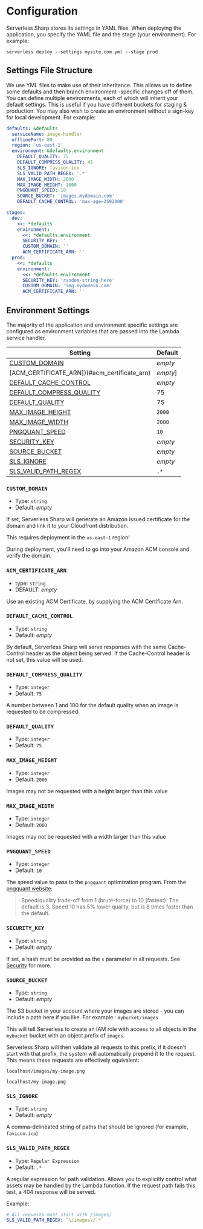 # Configuration
Serverless Sharp stores its settings in YAML files. When deploying the application, you specify the YAML file and the
stage (your environment). For example:

```shell-session
serverless deploy --settings mysite.com.yml --stage prod
```

## Settings File Structure
We use YML files to make use of their inheritance. This allows us to define some defaults and then branch environment
-specific changes off of them. You can define multiple environments, each of which will inherit your default settings. 
This is useful if you have different buckets for staging & production. You may also wish to create an
 environment without a sign-key for local development. For example:

```yaml
defaults: &defaults
  serviceName: image-handler
  offlinePort: 80
  region: 'us-east-1'
  environment: &defaults.environment
    DEFAULT_QUALITY: 75
    DEFAULT_COMPRESS_QUALITY: 45
    SLS_IGNORE: favicon.ico
    SLS_VALID_PATH_REGEX: '.*'
    MAX_IMAGE_WIDTH: 2000
    MAX_IMAGE_HEIGHT: 1000
    PNGQUANT_SPEED: 10
    SOURCE_BUCKET: 'images.mydomain.com'
    DEFAULT_CACHE_CONTROL: 'max-age=2592000'

stages:
  dev:
    <<: *defaults
    environment:
      <<: *defaults.environment
      SECURITY_KEY: ''
      CUSTOM_DOMAIN: ''
      ACM_CERTIFICATE_ARN: ''
  prod:
    <<: *defaults
    environment:
      <<: *defaults.environment
      SECURITY_KEY: 'random-string-here'
      CUSTOM_DOMAIN: 'img.mydomain.com'
      ACM_CERTIFICATE_ARN: ''
```

## Environment Settings
The majority of the application and environment specific settings are configured as environment variables that are
 passed into the Lambda service handler.
 
 |Setting|Default|
 |-|-|
 |[CUSTOM_DOMAIN](#custom_domain)|*empty*|
 |[ACM_CERTIFICATE_ARN])(#acm_certificate_arn)|*empty*]
 |[DEFAULT_CACHE_CONTROL](#default_cache_control)|*empty*|
 |[DEFAULT_COMPRESS_QUALITY](#default_compress_quality)|75|
 |[DEFAULT_QUALITY](#default_quality)|75|
 |[MAX_IMAGE_HEIGHT](#max_image_height)|`2000`|
 |[MAX_IMAGE_WIDTH](#max_image_width)|`2000`|
 |[PNGQUANT_SPEED](#pngquant_speed)|`10`|
 |[SECURITY_KEY](#security_key)|*empty*|
 |[SOURCE_BUCKET](#source_bucket)|*empty*|
 |[SLS_IGNORE](#sls_ignore)|*empty*|
 |[SLS_VALID_PATH_REGEX](#sls_valid_path_regex)|`.*`|
 

### `CUSTOM_DOMAIN`

- Type: `string`
- Default: *empty*

If set, Serverless Sharp will generate an Amazon issued certificate for the domain and link it to your Cloudfront
 distribution.

<Note type="tip">

This requires deployment in the `us-east-1` region!

</Note>

<Note type="tip">

During deployment, you'll need to go into your Amazon ACM console and verify the domain.

</Note>

### `ACM_CERTIFICATE_ARN`
- type: `string`
- DEFAULT: *empty*

Use an existing ACM Certificate, by supplying the ACM Certificate Arn.

### `DEFAULT_CACHE_CONTROL`

- Type: `string`
- Default: *empty*

By default, Serverless Sharp will serve responses with the same Cache-Control header as the object being served. If
 the Cache-Control header is not set, this value will be used.

### `DEFAULT_COMPRESS_QUALITY`

- Type: `integer`
- Default: `75`

A number between 1 and 100 for the default quality when an image is requested to be compressed

 ### `DEFAULT_QUALITY`
 
 - Type: `integer`
 - Default: `75`
 
 
### `MAX_IMAGE_HEIGHT`

- Type: `integer`
- Default: `2000`

Images may not be requested with a height larger than this value

### `MAX_IMAGE_WIDTH`

- Type: `integer`
- Default: `2000`

Images may not be requested with a width larger than this value

### `PNGQUANT_SPEED`

- Type: `integer`
- Default: `10`

The speed value to pass to the `pngquant` optimization program. From the [pngquant website](https://pngquant.org/):

> Speed/quality trade-off from 1 (brute-force) to 10 (fastest). The default is 3. Speed 10 has 5% lower quality, but is 8 times faster than the default.

### `SECURITY_KEY`

- Type: `string`
- Default: *empty*

If set, a hash must be provided as the `s` parameter in all requests. See [Security](/usage/security) for more.

### `SOURCE_BUCKET`

- Type: `string`
- Default: *empty*

The S3 bucket in your account where your images are stored - you can include a path here if you like. For example
: `mybucket/images`

This will tell Serverless to create an IAM role with access to all objects in the `mybucket` bucket with an object prefix
of `images`.

Serverless Sharp will then validate all requests to this prefix, if it doesn't start with that prefix, the system
 will automatically prepend it to the request. This means these requests are effectively equivalent:

`localhost/images/my-image.png`

`localhost/my-image.png`

### `SLS_IGNORE`

- Type: `string`
- Default: *empty*

A comma-delineated string of paths that should be ignored (for example, `favicon.ico`)

### `SLS_VALID_PATH_REGEX`

- Type: `Regular Expression`
- Default: `.*`

A regular expression for path validation. Allows you to explicitly control what assets may be handled by the Lambda
 function. If the request path fails this test, a 404 response will be served.

Example:
```yaml
# All requests must start with /images/
SLS_VALID_PATH_REGEX: ^\/images\/.*`
```
